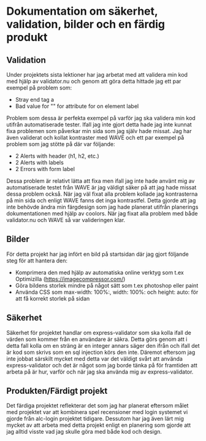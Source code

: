 # Dokumentation om säkerhet, validation, bilder och en färdig produkt

## Validation

Under projektets sista lektioner har jag arbetat med att validera min kod med hjälp av validator.nu och genom att göra detta hittade jag ett par exempel på problem som:

* Stray end tag a
* Bad value for "" for attribute for on element label

Problem som dessa är perfekta exempel på varför jag ska validera min kod utifrån automatiserade tester. Ifall jag inte gjort detta hade jag inte kunnat fixa problemen som påverkar min sida som jag själv hade missat. Jag har även validerat och kollat kontraster med WAVE och ett par exempel på problem som jag stötte på där var följande:

* 2 Alerts with header (h1, h2, etc.)
* 2 Alerts with labels
* 2 Errors with form label

Dessa problem är relativt lätta att fixa men ifall jag inte hade använt mig av automatiserade testet från WAVE är jag väldigt säker på att jag hade missat dessa problem också. När jag väl fixat alla problem kollade jag kontrasterna på min sida och enligt WAVE fanns det inga kontrastfel. Detta gjorde att jag inte behövde ändra min färgdesign som jag hade planerat utifrån planerings dokumentationen med hjälp av coolors. När jag fixat alla problem med både validator.nu och WAVE så var valideringen klar.

## Bilder

För detta projekt har jag infört en bild på startsidan där jag gjort följande steg för att hantera den:

* Komprimera den med hjälp av automatiska online verktyg som t.ex Optimizilla (https://imagecompressor.com/)
* Göra bildens storlek mindre på något sätt som t.ex photoshop eller paint
* Använda CSS som max-width: 100%:, width: 100%: och height: auto: för att få korrekt storlek på sidan

## Säkerhet

Säkerhet för projektet handlar om express-validator som ska kolla ifall de värden som kommer från en användare är säkra. Detta görs genom att i detta fall kolla om en sträng är en integer annars säger den ifrån och ifall det är kod som skrivs som en sql injection körs den inte. Däremot eftersom jag inte jobbat särskilt mycket med detta var det väldigt svårt att använda express-validator och det är något som jag borde tänka på för framtiden att arbeta på är hur, varför och när jag ska använda mig av express-validator.

## Produkten/Färdigt projekt

Det färdiga projektet reflekterar det som jag har planerat eftersom målet med projektet var att kombinera spel recensioner med login systemet vi gjorde från alc-login projektet tidigare. Dessutom har jag även lärt mig mycket av att arbeta med detta projekt enligt en planering som gjorde att jag alltid visste vad jag skulle göra med både kod och design.